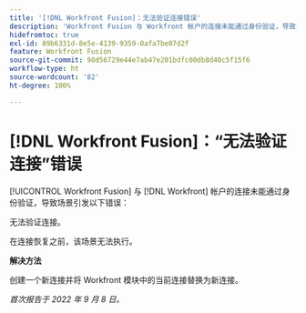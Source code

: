 ```yaml
---
title: '[!DNL Workfront Fusion]：无法验证连接错误'
description: 'Workfront Fusion 与 Workfront 帐户的连接未能通过身份验证，导致场景引发以下错误：无法验证连接。'
hidefromtoc: true
exl-id: 89b6331d-8e5e-4139-9359-0afa7be07d2f
feature: Workfront Fusion
source-git-commit: 98d56729e44e7ab47e201bdfc00db8d40c5f15f6
workflow-type: ht
source-wordcount: '82'
ht-degree: 100%

---
```


# [!DNL Workfront Fusion]：“无法验证连接”错误

<!--This article is live by request for the workaround-->

[!UICONTROL Workfront Fusion] 与 [!DNL Workfront] 帐户的连接未能通过身份验证，导致场景引发以下错误：

无法验证连接。

在连接恢复之前，该场景无法执行。

**解决方法**

创建一个新连接并将 Workfront 模块中的当前连接替换为新连接。

_首次报告于 2022 年 9 月 8 日。_
